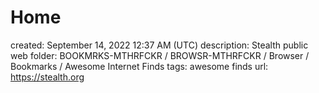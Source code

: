 # Home

created: September 14, 2022 12:37 AM (UTC)
description: Stealth public web
folder: BOOKMRKS-MTHRFCKR / BROWSR-MTHRFCKR / Browser / Bookmarks / Awesome Internet Finds
tags: awesome finds
url: https://stealth.org